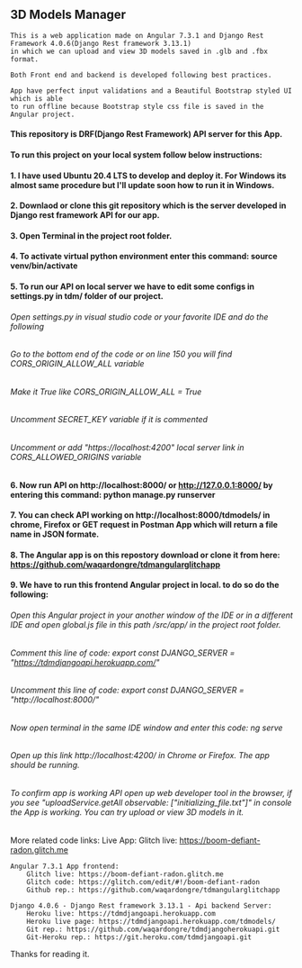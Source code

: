 ## 3D Models Manager

    This is a web application made on Angular 7.3.1 and Django Rest Framework 4.0.6(Django Rest framework 3.13.1) 
    in which we can upload and view 3D models saved in .glb and .fbx format.

    Both Front end and backend is developed following best practices.

    App have perfect input validations and a Beautiful Bootstrap styled UI which is able 
    to run offline because Bootstrap style css file is saved in the Angular project.

#### This repository is DRF(Django Rest Framework) API server for this App.

#### To run this project on your local system follow below instructions:

#### 1. I have used Ubuntu 20.4 LTS to develop and deploy it. For Windows its almost same procedure but I'll update soon how to run it in Windows.
#### 2. Downlaod or clone this git repository which is the server developed in Django rest framework API for our app.
#### 3. Open Terminal in the project root folder.
#### 4. To activate virtual python environment enter this command: source venv/bin/activate
#### 5. To run our API on local server we have to edit some configs in settings.py in tdm/ folder of our project.
###### Open settings.py in visual studio code or your favorite IDE and do the following
###### Go to the bottom end of the code or on line 150 you will find CORS_ORIGIN_ALLOW_ALL variable
###### Make it True like CORS_ORIGIN_ALLOW_ALL = True
###### Uncomment SECRET_KEY variable if it is commented
###### Uncomment or add "https://localhost:4200" local server link in CORS_ALLOWED_ORIGINS variable
 
#### 6. Now run API on http://localhost:8000/ or http://127.0.0.1:8000/ by entering this command: python manage.py runserver
#### 7. You can check API working on http://localhost:8000/tdmodels/ in chrome, Firefox or GET request in Postman App which will return a file name in JSON formate.


#### 8. The Angular app is on this repostory download or clone it from here: https://github.com/waqardongre/tdmangularglitchapp
#### 9. We have to run this frontend Angular project in local. to do so do the following:
###### Open this Angular project in your another window of the IDE or in a different IDE and open global.js file in this path /src/app/ in the project root folder.
###### Comment this line of code: export const DJANGO_SERVER = "https://tdmdjangoapi.herokuapp.com/"
###### Uncomment this line of code: export const DJANGO_SERVER = "http://localhost:8000/"
###### Now open terminal in the same IDE window and enter this code: ng serve
###### Open up this link http://localhost:4200/ in Chrome or Firefox. The app should be running.
###### To confirm app is working API open up web developer tool in the browser, if you see "uploadService.getAll observable: ["initializing_file.txt"]" in console the App is working. You can try upload or view 3D models in it.


More related code links:
Live App: Glitch live: https://boom-defiant-radon.glitch.me
    
    Angular 7.3.1 App frontend:
        Glitch live: https://boom-defiant-radon.glitch.me
        Glitch code: https://glitch.com/edit/#!/boom-defiant-radon
        Github rep.: https://github.com/waqardongre/tdmangularglitchapp

    Django 4.0.6 - Django Rest framework 3.13.1 - Api backend Server:
        Heroku live: https://tdmdjangoapi.herokuapp.com
        Heroku live page: https://tdmdjangoapi.herokuapp.com/tdmodels/
        Git rep.: https://github.com/waqardongre/tdmdjangoherokuapi.git
        Git-Heroku rep.: https://git.heroku.com/tdmdjangoapi.git


Thanks for reading it.
